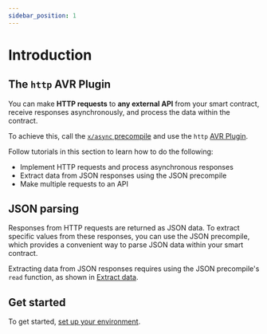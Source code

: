 ```yaml
---
sidebar_position: 1
---
```


# Introduction

## The `http` AVR Plugin

You can make **HTTP requests** to **any external API** from your smart contract, receive responses asynchronously, and process the data within the contract.

To achieve this, call the [`x/async` precompile](../../precompiles/x-async) and use the `http` [AVR Plugin](/learn/warden-protocol-modules/x-async#avr-plugins).

Follow tutorials in this section to learn how to do the following:

- Implement HTTP requests and process asynchronous responses
- Extract data from JSON responses using the JSON precompile
- Make multiple requests to an API

## JSON parsing

Responses from HTTP requests are returned as JSON data. To extract specific values from these responses, you can use the JSON precompile, which provides a convenient way to parse JSON data within your smart contract.

Extracting data from JSON responses requires using the JSON precompile's `read` function, as shown in [Extract data](extract-data).

## Get started

To get started, [set up your environment](set-up-the-environment).
